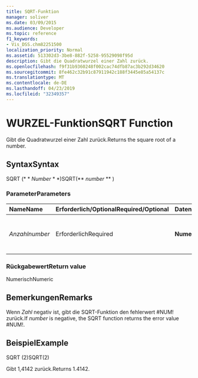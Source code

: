 ```yaml
---
title: SQRT-Funktion
manager: soliver
ms.date: 03/09/2015
ms.audience: Developer
ms.topic: reference
f1_keywords:
- Vis_DSS.chm82251500
localization_priority: Normal
ms.assetid: 513302d3-3be8-882f-5258-95529098f95d
description: Gibt die Quadratwurzel einer Zahl zurück.
ms.openlocfilehash: f9f31b9360248f002cac74dfb87ac3b292d34620
ms.sourcegitcommit: 8fe462c32b91c87911942c188f3445e85a54137c
ms.translationtype: MT
ms.contentlocale: de-DE
ms.lasthandoff: 04/23/2019
ms.locfileid: "32349357"
---
```

# <a name="sqrt-function"></a><span data-ttu-id="305f3-103">WURZEL-Funktion</span><span class="sxs-lookup"><span data-stu-id="305f3-103">SQRT Function</span></span>

<span data-ttu-id="305f3-104">Gibt die Quadratwurzel einer Zahl zurück.</span><span class="sxs-lookup"><span data-stu-id="305f3-104">Returns the square root of a number.</span></span> 
  
## <a name="syntax"></a><span data-ttu-id="305f3-105">Syntax</span><span class="sxs-lookup"><span data-stu-id="305f3-105">Syntax</span></span>

<span data-ttu-id="305f3-106">SQRT (\* \* *Number* \* \*)</span><span class="sxs-lookup"><span data-stu-id="305f3-106">SQRT(\*\* *number* \*\* )</span></span> 
  
### <a name="parameters"></a><span data-ttu-id="305f3-107">Parameter</span><span class="sxs-lookup"><span data-stu-id="305f3-107">Parameters</span></span>

|<span data-ttu-id="305f3-108">**Name**</span><span class="sxs-lookup"><span data-stu-id="305f3-108">**Name**</span></span>|<span data-ttu-id="305f3-109">**Erforderlich/Optional**</span><span class="sxs-lookup"><span data-stu-id="305f3-109">**Required/Optional**</span></span>|<span data-ttu-id="305f3-110">**Datentyp**</span><span class="sxs-lookup"><span data-stu-id="305f3-110">**Data Type**</span></span>|<span data-ttu-id="305f3-111">**Beschreibung**</span><span class="sxs-lookup"><span data-stu-id="305f3-111">**Description**</span></span>|
|:-----|:-----|:-----|:-----|
| <span data-ttu-id="305f3-112">_Anzahl_</span><span class="sxs-lookup"><span data-stu-id="305f3-112">_number_</span></span> <br/> |<span data-ttu-id="305f3-113">Erforderlich</span><span class="sxs-lookup"><span data-stu-id="305f3-113">Required</span></span>  <br/> |<span data-ttu-id="305f3-114">**Numerisch**</span><span class="sxs-lookup"><span data-stu-id="305f3-114">**Numeric**</span></span> <br/> |<span data-ttu-id="305f3-115">Die Zahl, deren Quadratwurzel ermittelt werden soll.</span><span class="sxs-lookup"><span data-stu-id="305f3-115">The number whose square root you want to find.</span></span>  <br/> |
   
### <a name="return-value"></a><span data-ttu-id="305f3-116">Rückgabewert</span><span class="sxs-lookup"><span data-stu-id="305f3-116">Return value</span></span>

<span data-ttu-id="305f3-117">Numerisch</span><span class="sxs-lookup"><span data-stu-id="305f3-117">Numeric</span></span>
  
## <a name="remarks"></a><span data-ttu-id="305f3-118">Bemerkungen</span><span class="sxs-lookup"><span data-stu-id="305f3-118">Remarks</span></span>

<span data-ttu-id="305f3-119">Wenn _Zahl_ negativ ist, gibt die SQRT-Funktion den fehlerwert #NUM! zurück.</span><span class="sxs-lookup"><span data-stu-id="305f3-119">If  _number_ is negative, the SQRT function returns the error value #NUM!.</span></span> 
  
## <a name="example"></a><span data-ttu-id="305f3-120">Beispiel</span><span class="sxs-lookup"><span data-stu-id="305f3-120">Example</span></span>

<span data-ttu-id="305f3-121">SQRT (2)</span><span class="sxs-lookup"><span data-stu-id="305f3-121">SQRT(2)</span></span> 
  
<span data-ttu-id="305f3-122">Gibt 1,4142 zurück.</span><span class="sxs-lookup"><span data-stu-id="305f3-122">Returns 1.4142.</span></span> 
  

